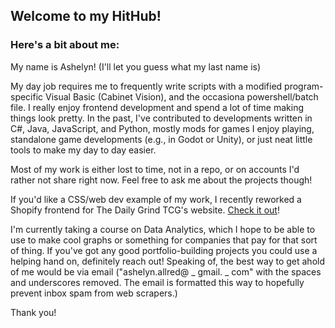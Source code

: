 ## Welcome to my HitHub!
### Here's a bit about me:

My name is Ashelyn! (I'll let you guess what my last name is)

My day job requires me to frequently write scripts with a modified program-specific Visual Basic (Cabinet Vision), and the occasiona powershell/batch file. 
I really enjoy frontend development and spend a lot of time making things look pretty. In the past, I've contributed to developments written in C#, Java, JavaScript, and Python, 
mostly mods for games I enjoy playing, standalone game developments (e.g., in Godot or Unity), or just neat little tools to make my day to day easier.

Most of my work is either lost to time, not in a repo, or on accounts I'd rather not share right now. Feel free to ask me about the projects though!

If you'd like a CSS/web dev example of my work, I recently reworked a Shopify frontend for The Daily Grind TCG's website. [Check it out](https://www.thedailygrindtcg.com)!

I'm currently taking a course on Data Analytics, which I hope to be able to use to make cool graphs or something for companies that pay for that sort of thing.
If you've got any good portfolio-building projects you could use a helping hand on, definitely reach out!
Speaking of, the best way to get ahold of me would be via email ("ashelyn.allred@ _ gmail. _ com" with the spaces and underscores removed. The email is formatted this way to hopefully prevent inbox spam from web scrapers.)

Thank you!
